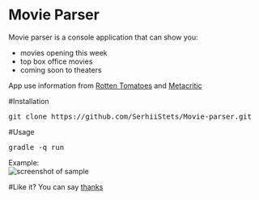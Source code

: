 # Movie Parser

Movie parser is a console application that can show you:
* movies opening this week
* top box office movies
* coming soon to theaters

App use information from [Rotten Tomatoes](https://www.rottentomatoes.com/) and [Metacritic](http://www.metacritic.com/)

#Installation
<pre>git clone https://github.com/SerhiiStets/Movie-parser.git</pre>
#Usage
<pre>gradle -q run</pre>
Example:<br>
![screenshot of sample](https://cloud.githubusercontent.com/assets/17416048/23826236/118b87d2-06a1-11e7-9bb3-616e489f17fd.PNG)


#Like it?
You can say [thanks](https://saythanks.io/to/SerhiiStets)

